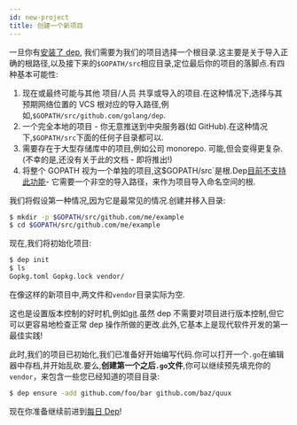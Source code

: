```yaml
---
id: new-project
title: 创建一个新项目
---
```


一旦你有[安装了 dep](installation.md), 我们需要为我们的项目选择一个根目录.这主要是关于导入正确的根路径,以及接下来的`$GOPATH/src`相应目录,定位最后你的项目的落脚点.有四种基本可能性:

1.  现在或最终可能与其他 项目/人员 共享或导入的项目.在这种情况下,选择与其预期网络位置的 VCS 根对应的导入路径,例如,`$GOPATH/src/github.com/golang/dep`.
2.  一个完全本地的项目 - 你无意推送到中央服务器(如 GitHub).在这种情况下,`$GOPATH/src`下面的任何子目录都可以.
3.  需要存在于大型存储库中的项目,例如公司 monorepo. 可能,但会变得更复杂.(不幸的是,还没有关于此的文档 - 即将推出!)
4.  将整个 GOPATH 视为一个单独的项目,这$GOPATH/src`是根.Dep[目前不支持此功能](https://github.com/golang/dep/issues/417)- 它需要一个非空的导入路径，来作为项目导入命名空间的根.

我们将假设第一种情况,因为它是最常见的情况.创建并移入目录:

```bash
$ mkdir -p $GOPATH/src/github.com/me/example
$ cd $GOPATH/src/github.com/me/example
```

现在,我们将初始化项目:

```bash
$ dep init
$ ls
Gopkg.toml Gopkg.lock vendor/
```

在像这样的新项目中,两文件和`vendor`目录实际为空.

这也是设置版本控制的好时机,例如[git](https://git-scm.com/).虽然 dep 不需要对项目进行版本控制,但它可以更容易地检查正常 dep 操作所做的更改.此外,它基本上是现代软件开发的第一最佳实践!

此时,我们的项目已初始化,我们已准备好开始编写代码.你可以打开一个`.go`在编辑器中存档,并开始乱砍.要么,**创建第一个之后`.go`文件**,你可以继续预先填充你的`vendor`，来包含一些您已经知道的项目目录:

```bash
$ dep ensure -add github.com/foo/bar github.com/baz/quux
```

现在你准备继续前进到[每日 Dep](daily-dep.zh.md)!
